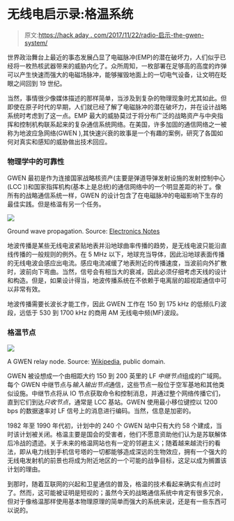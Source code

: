 # 无线电启示录:格温系统

> 原文:[https://hack aday . com/2017/11/22/radio-启示-the-gwen-system/](https://hackaday.com/2017/11/22/radio-apocalypse-the-gwen-system/)

世界政治舞台上最近的事态发展凸显了电磁脉冲(EMP)的潜在破坏力，人们似乎已经将一枚热核武器带来的威胁内化了。众所周知，一枚部署在足够高的高度的炸弹可以产生快速而强大的电磁场脉冲，能够摧毁地面上的一切电气设备，让文明在眨眼之间回到 19 世纪。

当然，事情很少像媒体描述的那样简单，当涉及到复杂的物理现象时尤其如此。但即使在原子时代的早期，人们就已经了解了电磁脉冲的潜在破坏力，并在设计战略系统时考虑到了这一点。EMP 最大的威胁莫过于将分布广泛的战略资产与中央指挥和控制机构联系起来的复杂通信系统网络。在美国，许多加固的通信网络之一被称为地波应急网络(GWEN ),其快速兴衰的故事是一个有趣的案例，研究了各国如何对真实和感知的威胁做出技术回应。

### 物理学中的可靠性

GWEN 最初是作为连接国家战略核资产(主要是弹道导弹发射设施的发射控制中心(LCC ))和国家指挥机构(基本上是总统)的通信网络中的一个明显差距的补丁。像所有的战略通信系统一样，GWEN 的设计包含了在电磁脉冲的电磁影响下生存的最佳实践。但是格温有另一个任务。

![](../Images/1681af3928581fc95448e405dc4bab87.png)

Ground wave propagation. Source: [Electronics Notes](https://www.electronics-notes.com/articles/antennas-propagation/ground-wave/basics-tutorial.php)

地波传播是某些无线电波紧贴地表并沿地球曲率传播的趋势，是无线电波只能沿直线传播的一般规则的例外。在 5 MHz 以下，地球充当导体，因此沿地球表面传播的无线电波会感应出电流。感应电流减缓了地表附近的传播速度，当波前向外扩散时，波前向下弯曲。当然，信号会有相当大的衰减，因此必须仔细考虑天线的设计和构造。但是，如果设计得当，地波传播系统在不依赖于电离层的超视距通信中可以非常有效。

地波传播需要长波长才能工作，因此 GWEN 工作在 150 到 175 kHz 的低频(LF)波段，远低于 530 到 1700 kHz 的商用 AM 无线电中频(MF)波段。

### 格温节点

[![](../Images/04e6b6e1fb45cfcc8b9c36012b37f5d1.png)](https://hackaday.com/wp-content/uploads/2017/11/typical_gwen_relay_node-themed.jpg)

A GWEN relay node. Source: [Wikipedia](https://en.wikipedia.org/wiki/AN/URC-117_Ground_Wave_Emergency_Network), public domain.

GWEN 被设想成一个由相距大约 150 到 200 英里的 LF *中继节点*组成的广域网。每个 GWEN 中继节点与*输入输出节点*通信，这些节点一般位于空军基地和其他类似设施。中继节点将从 IO 节点获取命令和控制消息，并通过整个网络传播它们，直到它们到达*只收节点*，通常是 LCC 基站。GWEN 使用最小移位键控以 1200 bps 的数据速率对 LF 信号上的消息进行编码。当然，信息是加密的。

1982 年至 1990 年代初，计划中的 240 个 GWEN 站中只有大约 58 个建成，当时该计划被关闭。格温主要是国会的受害者，他们不愿意资助他们认为是苏联解体后冷战的遗迹。关于未来的格温网站也有一定的邻避主义；随着越来越流行的看法，即从电力线到手机信号塔的一切都能够造成深远的生物效应，拥有一个强大的无线电发射机的前景也将成为附近地区的一个可能的战争目标，这足以成为搁置该计划的理由。

到那时，随着互联网的兴起和卫星通信的普及，格温的技术看起来确实有点过时了。然而，这可能被证明是短视的；虽然今天的战略通信系统中肯定有很多冗余，但对于像格温那样使用基本物理原理的简单而强大的系统来说，还是有一些东西可以说的。